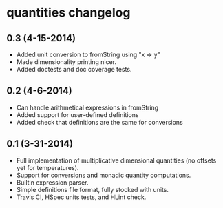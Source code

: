 quantities changelog
====================

0.3 (4-15-2014)
----------------

- Added unit conversion to fromString using "x => y"
- Made dimensionality printing nicer.
- Added doctests and doc coverage tests.


0.2 (4-6-2014)
--------------

- Can handle arithmetical expressions in fromString
- Added support for user-defined definitions
- Added check that definitions are the same for conversions


0.1 (3-31-2014)
---------------

- Full implementation of multiplicative dimensional quantities (no offsets yet
  for temperatures).
- Support for conversions and monadic quantity computations.
- Builtin expression parser.
- Simple definitions file format, fully stocked with units.
- Travis CI, HSpec units tests, and HLint check.

